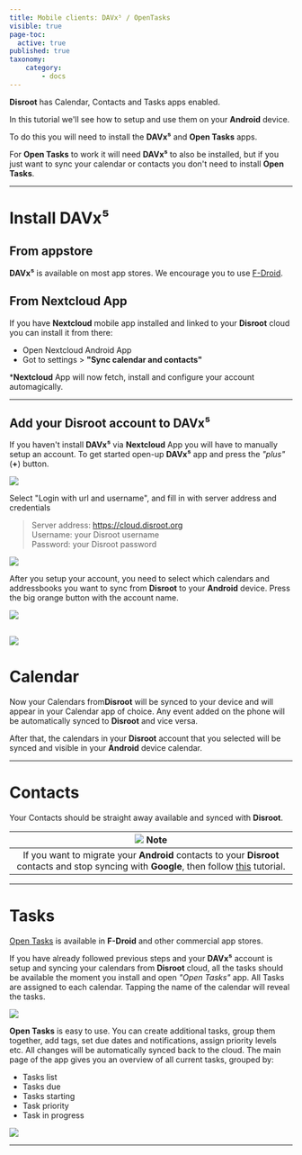 ```yaml
---
title: Mobile clients: DAVx⁵ / OpenTasks
visible: true
page-toc:
  active: true
published: true
taxonomy:
    category:
        - docs
---
```


**Disroot** has Calendar, Contacts and Tasks apps enabled.

In this tutorial we'll see how to setup and use them on your **Android** device.

To do this you will need to install the **DAVx⁵** and **Open Tasks** apps.

For **Open Tasks** to work it will need **DAVx⁵** to also be installed, but if you just want to sync your calendar or contacts you don't need to install **Open Tasks**.


----------
# Install DAVx⁵
## From appstore
**DAVx⁵** is available on most app stores. We encourage you to use [F-Droid](https://f-droid.org/).

## From Nextcloud App
If you have **Nextcloud** mobile app installed and linked to your **Disroot** cloud you can install it from there:
 - Open Nextcloud Android App
 - Got to settings > **"Sync calendar and contacts"**

***Nextcloud** App will now fetch, install and configure your account automagically.

 ---------------

## Add your Disroot account to DAVx⁵

If you haven't install **DAVx⁵** via **Nextcloud** App you will have to manually setup an account.
To get started open-up **DAVx⁵** app and press the *"plus"* (**+**) button.

![](en/nextcloud_davdroid1.jpeg)


Select "Login with url and username", and fill in with server address and credentials

> Server address: https://cloud.disroot.org<br>
> Username: your Disroot username<br>
> Password: your Disroot password


![](en/nextcloud_davdroid2.jpeg)

After you setup your account, you need to select which calendars and addressbooks you want to sync from **Disroot** to your **Android** device.
Press the big orange button with the account name.

![](en/nextcloud_davdroid3.jpeg)

![](en/nextcloud_davdroid4.jpeg)
-------------------

# Calendar
Now your Calendars from**Disroot** will be synced to your device and will appear in your Calendar app of choice. Any event added on the phone will be automatically synced to **Disroot** and vice versa.

After that, the calendars in your **Disroot** account that you selected will be synced and visible in your **Android** device calendar.

---------------------
# Contacts
Your Contacts should be straight away available and synced with **Disroot**.

|![](en/note.png) **Note**|
|:--:|
|If you want to migrate your **Android** contacts to your **Disroot** contacts and stop syncing with **Google**, then follow [this](migrating-contacts-from-google) tutorial.|

---------------------
# Tasks

[Open Tasks](https://f-droid.org/packages/org.dmfs.tasks/) is available in **F-Droid** and other commercial app stores.

If you have already followed previous steps and your **DAVx⁵** account is setup and syncing your calendars from **Disroot** cloud, all the tasks should be available the moment you install and open *"Open Tasks"* app.
All Tasks are assigned to each calendar. Tapping the name of the calendar will reveal the tasks.

![](en/nextcloud_tasks1.jpeg)

**Open Tasks** is easy to use. You can create additional tasks, group them together, add tags, set due dates and notifications, assign priority levels etc.
All changes will be automatically synced back to the cloud. The main page of the app gives you an overview of all current tasks, grouped by:
* Tasks list
* Tasks due
* Tasks starting
* Task priority
* Task in progress

![](en/nextcloud_tasks2.jpeg)

-----------------------
